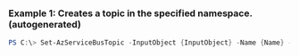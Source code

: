 ### Example 1: Creates a topic in the specified namespace. (autogenerated)
```powershell
PS C:\> Set-AzServiceBusTopic -InputObject {InputObject} -Name {Name} -Namespace {Namespace} -ResourceGroupName MyResourceGroup
```


